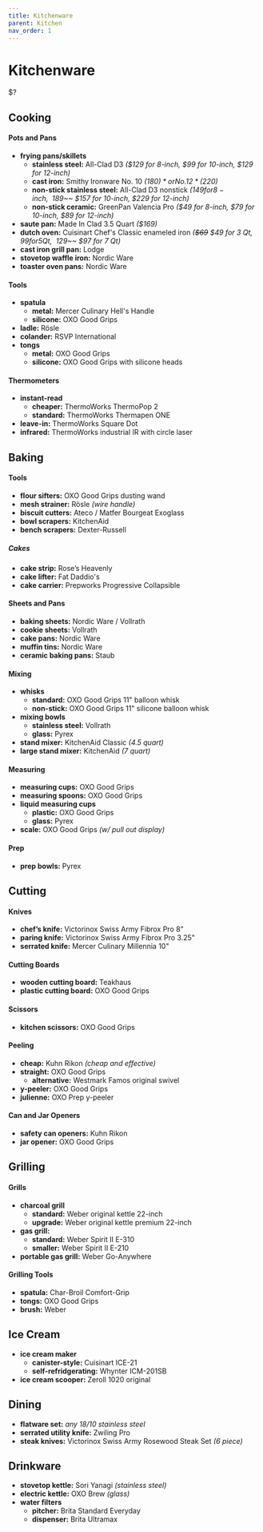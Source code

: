 ```yaml
---
title: Kitchenware
parent: Kitchen
nav_order: 1
---
```

# Kitchenware

$?

## Cooking

#### Pots and Pans

- **frying pans/skillets** 
	- **stainless steel:** All-Clad D3 *($129 for 8-inch, $99 for 10-inch, $129 for 12-inch)*
	- **cast iron:** Smithy Ironware No. 10 *($180)* or No. 12 *($220)*
	- **non-stick stainless steel:** All-Clad D3 nonstick *($149 for 8-inch, ~~$189~~ $157 for 10-inch, $229 for 12-inch)*
	- **non-stick ceramic:** GreenPan Valencia Pro *($49 for 8-inch, $79 for 10-inch, $89 for 12-inch)*
- **saute pan:** Made In Clad 3.5 Quart *($169)*
- **dutch oven:** Cuisinart Chef's Classic enameled iron *(~~$69~~ $49 for 3 Qt, $99 for 5 Qt, ~~$129~~ $97 for 7 Qt)* 
- **cast iron grill pan:** Lodge
- **stovetop waffle iron:** Nordic Ware
- **toaster oven pans:** Nordic Ware

#### Tools

- **spatula** 
	- **metal:** Mercer Culinary Hell's Handle
	- **silicone:** OXO Good Grips
- **ladle:** Rösle
- **colander:** RSVP International
- **tongs** 
	- **metal:** OXO Good Grips
	- **silicone:** OXO Good Grips with silicone heads

#### Thermometers

- **instant-read** 
	- **cheaper:** ThermoWorks ThermoPop 2
	- **standard:** ThermoWorks Thermapen ONE
- **leave-in:** ThermoWorks Square Dot
- **infrared:** ThermoWorks industrial IR with circle laser

## Baking

#### Tools

- **flour sifters:** OXO Good Grips dusting wand
- **mesh strainer:** Rösle *(wire handle)*
- **biscuit cutters:** Ateco / Matfer Bourgeat Exoglass 
- **bowl scrapers:** KitchenAid
- **bench scrapers:** Dexter-Russell

##### Cakes

- **cake strip:** Rose’s Heavenly
- **cake lifter:** Fat Daddio's
- **cake carrier:** Prepworks Progressive Collapsible

#### Sheets and Pans

- **baking sheets:** Nordic Ware / Vollrath
- **cookie sheets:** Vollrath
- **cake pans:** Nordic Ware
- **muffin tins:** Nordic Ware
- **ceramic baking pans:** Staub

#### Mixing

- **whisks** 
	- **standard:** OXO Good Grips 11" balloon whisk
	- **non-stick:** OXO Good Grips 11" silicone balloon whisk
- **mixing bowls** 
	- **stainless steel:** Vollrath
	- **glass:** Pyrex
- **stand mixer:** KitchenAid Classic *(4.5 quart)* 
- **large stand mixer:** KitchenAid *(7 quart)*

#### Measuring

- **measuring cups:** OXO Good Grips
- **measuring spoons:** OXO Good Grips
- **liquid measuring cups** 
	- **plastic:** OXO Good Grips
	- **glass:** Pyrex
- **scale:** OXO Good Grips *(w/ pull out display)*

#### Prep

- **prep bowls:** Pyrex

## Cutting

#### Knives

- **chef’s knife:** Victorinox Swiss Army Fibrox Pro 8"
- **paring knife:** Victorinox Swiss Army Fibrox Pro 3.25"
- **serrated knife:** Mercer Culinary Millennia 10"

#### Cutting Boards

- **wooden cutting board:** Teakhaus
- **plastic cutting board:** OXO Good Grips

#### Scissors

- **kitchen scissors:** OXO Good Grips

#### Peeling

- **cheap:** Kuhn Rikon *(cheap and effective)*
- **straight:** OXO Good Grips
	- **alternative:** Westmark Famos original swivel
- **y-peeler:** OXO Good Grips
- **julienne:** OXO Prep y-peeler

#### Can and Jar Openers

- **safety can openers:** Kuhn Rikon
- **jar opener:** OXO Good Grips

## Grilling

#### Grills

- **charcoal grill** 
	- **standard:** Weber original kettle 22-inch
	- **upgrade:** Weber original kettle premium 22-inch
- **gas grill:** 
	- **standard:** Weber Spirit II E-310
	- **smaller:** Weber Spirit II E-210
- **portable gas grill:** Weber Go-Anywhere

#### Grilling Tools

- **spatula:** Char-Broil Comfort-Grip
- **tongs:** OXO Good Grips
- **brush:** Weber

## Ice Cream

- **ice cream maker** 
	- **canister-style:** Cuisinart ICE-21
	- **self-refridgerating:** Whynter ICM-201SB
- **ice cream scooper:** Zeroll 1020 original 

## Dining

- **flatware set:** *any 18/10 stainless steel*
- **serrated utility knife:** Zwiling Pro
- **steak knives:** Victorinox Swiss Army Rosewood Steak Set *(6 piece)*

## Drinkware

- **stovetop kettle:** Sori Yanagi *(stainless steel)*
- **electric kettle:** OXO Brew *(glass)*
- **water filters**
	- **pitcher:** Brita Standard Everyday
	- **dispenser:** Brita Ultramax
